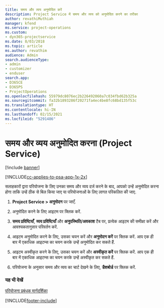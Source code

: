 ```yaml
---
title: समय और व्यय अनुमोदित करें
description: Project Service में समय और व्यय को अनुमोदित करने का तरीका
author: revathiMuthiah
manager: kfend
ms.service: project-operations
ms.custom:
- dyn365-projectservice
ms.date: 8/03/2018
ms.topic: article
ms.author: revathim
audience: Admin
search.audienceType:
- admin
- customizer
- enduser
search.app:
- D365CE
- D365PS
- ProjectOperations
ms.openlocfilehash: 55979dc8076ec2b226492060a7c034fbd62b325a
ms.sourcegitcommit: fa32b1893286f20271fa4ec4be8fc68bd135f53c
ms.translationtype: HT
ms.contentlocale: hi-IN
ms.lasthandoff: 02/15/2021
ms.locfileid: "5291486"
---
```

# <a name="approve-time-and-expenses-project-service"></a>समय और व्यय अनुमोदित करना (Project Service)

[!include [banner](../includes/psa-now-project-operations.md)]

[!INCLUDE[cc-applies-to-psa-app-1x-2x](../includes/cc-applies-to-psa-app-1x-2x.md)]

सलाहकारों द्वारा परियोजना के लिए उनका समय और व्यय दर्ज करने के बाद, आपको उन्हें अनुमोदित करना होगा ताकि उन्हें ठीक से बिल किया जाए या परियोजनाओं के लिए लागत परिकलित की जाए.  
  
1.  **Project Service > अनुमोदन** पर जाएँ.  
  
2.  अनुमोदित करने के लिए आइटम पर क्लिक करें.  
  
3.  **समय प्रविष्टियाँ**, **व्यय प्रविष्टियाँ** और **अनुपस्थिति/अवकाश** टैब पर, प्रत्येक आइटम की समीक्षा करें और आवश्यकतानुसार परिवर्तन करें.  
  
4.  आइटम अनुमोदित करने के लिए, उसका चयन करें और **अनुमोदन करें** पर क्लिक करें. आप एक ही बार में एकाधिक आइटम्स का चयन करके उन्हें अनुमोदित कर सकते हैं.  
  
5.  आइटम अस्वीकृत करने के लिए, उसका चयन करें और **अस्वीकृत करें** पर क्लिक करें. आप एक ही बार में एकाधिक आइटम्स का चयन करके उन्हें अस्वीकृत कर सकते हैं.  
  
6.  परियोजना के अनुसार समय और व्यय का चार्ट देखने के लिए, **डैशबोर्ड** पर क्लिक करें.  
  
### <a name="see-also"></a>यह भी देखें  
 [परियोजना प्रबंधक मार्गदर्शिका](../psa/project-manager-guide.md)


[!INCLUDE[footer-include](../includes/footer-banner.md)]